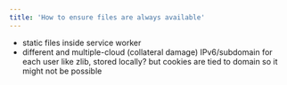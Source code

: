 ```yaml
---
title: 'How to ensure files are always available'
---
```


- static files inside service worker
- different and multiple-cloud (collateral damage) IPv6/subdomain for each user like zlib, stored locally? but cookies are tied to domain so it might not be possible

